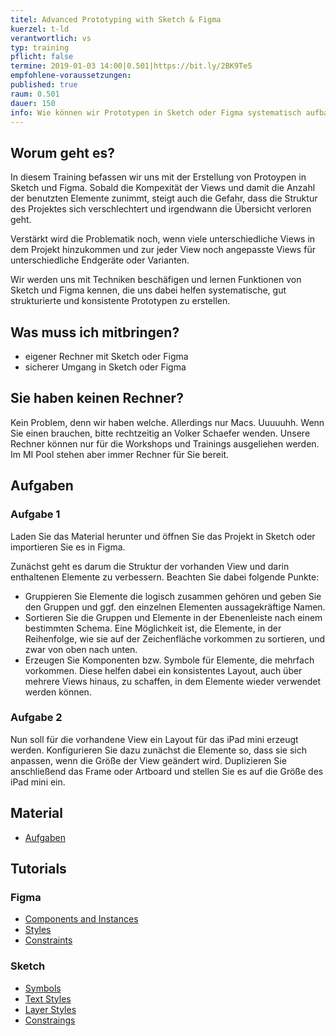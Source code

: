 ```yaml
---
titel: Advanced Prototyping with Sketch & Figma
kuerzel: t-ld
verantwortlich: vs
typ: training
pflicht: false
termine: 2019-01-03 14:00|0.501|https://bit.ly/2BK9Te5
empfohlene-voraussetzungen: 
published: true
raum: 0.501
dauer: 150
info: Wie können wir Prototypen in Sketch oder Figma systematisch aufbauen?
---
```


## Worum geht es?

In diesem Training befassen wir uns mit der Erstellung von Protoypen in Sketch und Figma. 
Sobald die Kompexität der Views und damit die Anzahl der benutzten Elemente zunimmt, steigt auch die Gefahr, dass die  Struktur des Projektes sich verschlechtert und irgendwann die Übersicht verloren geht.

Verstärkt wird die Problematik noch, wenn viele unterschiedliche Views in dem Projekt hinzukommen und zur jeder View noch angepasste Views für unterschiedliche Endgeräte oder Varianten.

Wir werden uns mit Techniken beschäfigen und lernen Funktionen von Sketch und Figma kennen, die uns dabei helfen systematische, gut strukturierte und konsistente Prototypen zu erstellen. 


## Was muss ich mitbringen?
- eigener Rechner mit Sketch oder Figma
- sicherer Umgang in Sketch oder Figma

## Sie haben keinen Rechner?
Kein Problem, denn wir haben welche. Allerdings nur Macs. Uuuuuhh. Wenn Sie einen brauchen, bitte rechtzeitig an Volker Schaefer wenden. Unsere Rechner können nur für die Workshops und Trainings ausgeliehen werden. Im MI Pool stehen aber immer Rechner für Sie bereit.

## Aufgaben
### Aufgabe 1
Laden Sie das Material herunter und öffnen Sie das Projekt in Sketch oder importieren Sie es in Figma.

Zunächst geht es darum die Struktur der vorhanden View und darin enthaltenen Elemente zu verbessern. 
Beachten Sie dabei folgende Punkte:  
* Gruppieren Sie Elemente die logisch zusammen gehören und geben Sie den Gruppen und ggf. den einzelnen Elementen aussagekräftige Namen.
* Sortieren Sie die Gruppen und Elemente in der Ebenenleiste nach einem bestimmten Schema. Eine Möglichkeit ist, die Elemente, in der Reihenfolge, wie sie auf der Zeichenfläche vorkommen zu sortieren, und zwar von oben nach unten.  
* Erzeugen Sie  Komponenten bzw. Symbole für Elemente, die mehrfach vorkommen. 
  Diese helfen dabei ein konsistentes Layout, auch über mehrere Views hinaus, zu schaffen, in dem Elemente wieder verwendet werden können.

### Aufgabe 2
Nun soll für die vorhandene View ein Layout für das iPad mini erzeugt werden.
Konfigurieren Sie dazu zunächst die Elemente so, dass sie sich anpassen, wenn die Größe der View geändert wird.
Duplizieren Sie anschließend das Frame oder Artboard und stellen Sie es auf die Größe des iPad mini ein.

## Material

- [Aufgaben](../../download/trainings/advanced-prototyping/training-advanced-prototyping/training-advanced-prototyping.zip)
## Tutorials
### Figma
- [Components and Instances](https://help.figma.com/article/66-components/)
- [Styles](https://help.figma.com/category/221-styles)
- [Constraints](https://help.figma.com/article/54-constraints)

### Sketch
- [Symbols](https://www.sketchapp.com/docs/symbols/)
- [Text Styles](https://www.sketchapp.com/docs/text/text-styles/)
- [Layer Styles](https://www.sketchapp.com/docs/styling/shared-styles/)
- [Constraings](https://www.sketchapp.com/docs/layer-basics/constraints/)
